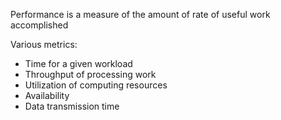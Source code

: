 Performance is a measure of the amount of rate of useful work accomplished

Various metrics:
* Time for a given workload
* Throughput of processing work
* Utilization of computing resources
* Availability
* Data transmission time